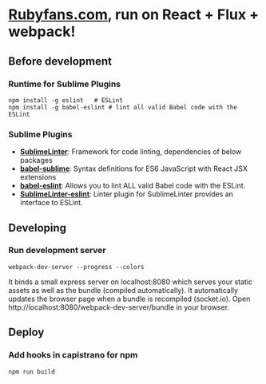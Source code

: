 # [Rubyfans.com](http://rubyfans.com), run on React + Flux + webpack!

Before development
------
### Runtime for Sublime Plugins
    npm install -g eslint   # ESLint
    npm install -g babel-eslint # lint all valid Babel code with the ESLint
### Sublime Plugins
  * **[SublimeLinter](https://packagecontrol.io/packages/SublimeLinter)**: Framework for code linting, dependencies of below packages
  * **[babel-sublime](https://github.com/babel/babel-sublime)**: Syntax definitions for ES6 JavaScript with React JSX extensions
  * **[babel-eslint](https://github.com/babel/babel-eslint)**: Allows you to lint ALL valid Babel code with the ESLint.
  * **[SublimeLinter-eslint](https://github.com/roadhump/SublimeLinter-eslint)**: Linter plugin for SublimeLinter provides an interface to ESLint.

Developing
------
### Run development server
    webpack-dev-server --progress --colors

It binds a small express server on localhost:8080 which serves your static assets as well as the bundle (compiled automatically). It automatically updates the browser page when a bundle is recompiled (socket.io). Open http://localhost:8080/webpack-dev-server/bundle in your browser.

Deploy
------
### Add hooks in capistrano for npm
    npm run build
